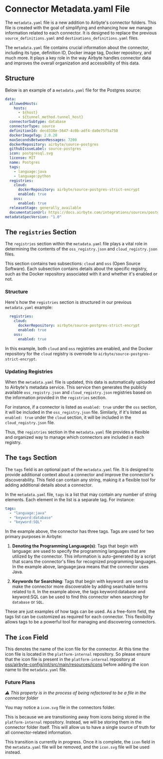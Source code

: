 # Connector Metadata.yaml File

The `metadata.yaml` file is a new addition to Airbyte's connector folders. This file is created with the goal of simplifying and enhancing how we manage information related to each connector. It is designed to replace the previous `source_definitions.yaml` and `destinations_definitions.yaml` files.

The `metadata.yaml` file contains crucial information about the connector, including its type, definition ID, Docker image tag, Docker repository, and much more. It plays a key role in the way Airbyte handles connector data and improves the overall organization and accessibility of this data.

## Structure

Below is an example of a `metadata.yaml` file for the Postgres source:

```yaml
data:
  allowedHosts:
    hosts:
      - ${host}
      - ${tunnel_method.tunnel_host}
  connectorSubtype: database
  connectorType: source
  definitionId: decd338e-5647-4c0b-adf4-da0e75f5a750
  dockerImageTag: 2.0.28
  maxSecondsBetweenMessages: 7200
  dockerRepository: airbyte/source-postgres
  githubIssueLabel: source-postgres
  icon: postgresql.svg
  license: MIT
  name: Postgres
  tags:
    - language:java
    - language:python
  registries:
    cloud:
      dockerRepository: airbyte/source-postgres-strict-encrypt
      enabled: true
    oss:
      enabled: true
  releaseStage: generally_available
  documentationUrl: https://docs.airbyte.com/integrations/sources/postgres
metadataSpecVersion: "1.0"
```

## The `registries` Section

The `registries` section within the `metadata.yaml` file plays a vital role in determining the contents of the `oss_registry.json` and `cloud_registry.json` files.

This section contains two subsections: `cloud` and `oss` (Open Source Software). Each subsection contains details about the specific registry, such as the Docker repository associated with it and whether it's enabled or not.

### Structure

Here's how the `registries` section is structured in our previous `metadata.yaml` example:

```yaml
  registries:
    cloud:
      dockerRepository: airbyte/source-postgres-strict-encrypt
      enabled: true
    oss:
      enabled: true
```

In this example, both `cloud` and `oss` registries are enabled, and the Docker repository for the `cloud` registry is overrode to `airbyte/source-postgres-strict-encrypt`.

### Updating Registries

When the `metadata.yaml` file is updated, this data is automatically uploaded to Airbyte's metadata service. This service then generates the publicly available `oss_registry.json` and `cloud_registry.json` registries based on the information provided in the `registries` section.

For instance, if a connector is listed as `enabled: true` under the `oss` section, it will be included in the `oss_registry.json` file. Similarly, if it's listed as `enabled: true` under the `cloud` section, it will be included in the `cloud_registry.json` file.

Thus, the `registries` section in the `metadata.yaml` file provides a flexible and organized way to manage which connectors are included in each registry.

## The `tags` Section

The `tags` field is an optional part of the `metadata.yaml` file. It is designed to provide additional context about a connector and improve the connector's discoverability. This field can contain any string, making it a flexible tool for adding additional details about a connector.

In the `metadata.yaml` file, `tags` is a list that may contain any number of string elements. Each element in the list is a separate tag. For instance:

```yaml
tags:
  - "language:java"
  - "keyword:database"
  - "keyword:SQL"
```
In the example above, the connector has three tags. Tags are used for two primary purposes in Airbyte:

1. **Denoting the Programming Language(s)**: Tags that begin with language: are used to specify the programming languages that are utilized by the connector. This information is auto-generated by a script that scans the connector's files for recognized programming languages. In the example above, language:java means that the connector uses Java.

2. **Keywords for Searching**: Tags that begin with keyword: are used to make the connector more discoverable by adding searchable terms related to it. In the example above, the tags keyword:database and keyword:SQL can be used to find this connector when searching for `database` or `SQL`.

These are just examples of how tags can be used. As a free-form field, the tags list can be customized as required for each connector. This flexibility allows tags to be a powerful tool for managing and discovering connectors.

## The `icon` Field
This denotes the name of the icon file for the connector. At this time the icon file is located in the `platform-internal` repository. So please ensure that the icon file is present in the `platform-internal` repository at [oss/airbyte-config/init/src/main/resources/icons](https://github.com/airbytehq/airbyte-platform-internal/tree/master/oss/airbyte-config/init/src/main/resources/icons) before adding the icon name to the `metadata.yaml` file.

### Future Plans
_⚠️ This property is in the process of being refactored to be a file in the connector folder_

You may notice a `icon.svg` file in the connectors folder.

This is because we are transitioning away from icons being stored in the `platform-internal` repository. Instead, we will be storing them in the connector folder itself. This will allow us to have a single source of truth for all connector-related information.

This transition is currently in progress. Once it is complete, the `icon` field in the `metadata.yaml` file will be removed, and the `icon.svg` file will be used instead.
